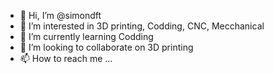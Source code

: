 - 👋 Hi, I’m @simondft
- 👀 I’m interested in 3D printing, Codding, CNC, Mecchanical
- 🌱 I’m currently learning Codding
- 💞️ I’m looking to collaborate on 3D printing
- 📫 How to reach me ...

<!---
simondft/simondft is a ✨ special ✨ repository because its `README.md` (this file) appears on your GitHub profile.
You can click the Preview link to take a look at your changes.
--->

